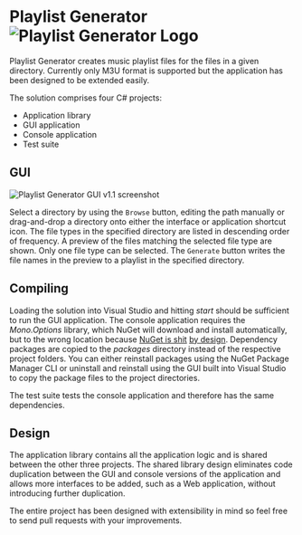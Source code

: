 Playlist Generator ![Playlist Generator Logo][1]
==================

Playlist Generator creates music playlist files for the files in a given directory. Currently only M3U format is supported but the application has been designed to be extended easily.

The solution comprises four C# projects:

 - Application library
 - GUI application
 - Console application
 - Test suite

GUI
---

![Playlist Generator GUI v1.1 screenshot](https://raw.github.com/wiki/ScriptFUSION/Playlist-Generator/images/gui%201.1%20screenshot.gif)

Select a directory by using the `Browse` button, editing the path manually or drag-and-drop a directory onto either the interface or application shortcut icon. The file types in the specified directory are listed in descending order of frequency. A preview of the files matching the selected file type are shown. Only one file type can be selected. The `Generate` button writes the file names in the preview to a playlist in the specified directory.

Compiling
---------

Loading the solution into Visual Studio and hitting *start* should be sufficient to run the GUI application. The console application requires the *Mono.Options* library, which NuGet will download and install automatically, but to the wrong location because [NuGet is shit][2] [by design][3]. Dependency packages are copied to the *packages* directory instead of the respective project folders. You can either reinstall packages using the NuGet Package Manager CLI or uninstall and reinstall using the GUI built into Visual Studio to copy the package files to the project directories.

The test suite tests the console application and therefore has the same dependencies.

Design
------

The application library contains all the application logic and is shared between the other three projects. The shared library design eliminates code duplication between the GUI and console versions of the application and allows more interfaces to be added, such as a Web application, without introducing further duplication.

The entire project has been designed with extensibility in mind so feel free to send pull requests with your improvements.


  [1]: https://raw.github.com/wiki/ScriptFUSION/Playlist-Generator/images/logo%201.2%20grey%20x35.png
  [2]: http://stackoverflow.com/questions/14942374/nuget-package-files-not-being-copied-to-project-content-during-build
  [3]: http://docs.nuget.org/docs/reference/package-restore
